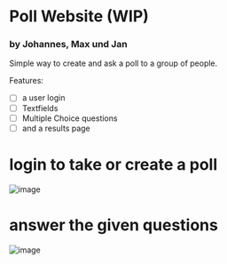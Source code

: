 # Poll Website (WIP)
### by Johannes, Max und Jan

Simple way to create and ask a poll to a group of people.

Features:
- [ ] a user login
- [ ] Textfields
- [ ] Multiple Choice questions
- [ ] and a results page

# login to take or create a poll
![image](https://user-images.githubusercontent.com/64578396/233946017-ff35f6e2-94df-43f5-9718-41515a0149dd.png)

# answer the given questions
![image](https://user-images.githubusercontent.com/64578396/234015321-b22a0f64-7553-4739-ae99-ab4409e7acc2.png)
